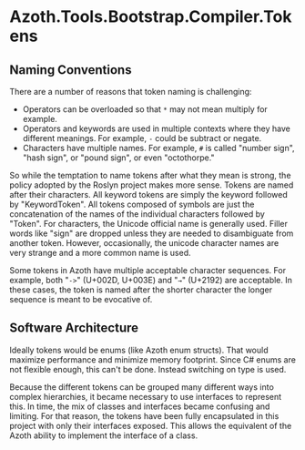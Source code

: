 # Azoth.Tools.Bootstrap.Compiler.Tokens

## Naming Conventions

There are a number of reasons that token naming is challenging:

* Operators can be overloaded so that `*` may not mean multiply for example.
* Operators and keywords are used in multiple contexts where they have different meanings. For example, `-` could be subtract or negate.
* Characters have multiple names. For example, `#` is called "number sign", "hash sign", or "pound sign", or even "octothorpe."

So while the temptation to name tokens after what they mean is strong, the policy adopted by the Roslyn project makes more sense. Tokens are named after their characters. All keyword tokens are simply the keyword followed by "KeywordToken". All tokens composed of symbols are just the concatenation of the names of the individual characters followed by "Token". For characters, the Unicode official name is generally used. Filler words like "sign" are dropped unless they are needed to disambiguate from another token. However, occasionally, the unicode character names are very strange and a more common name is used.

Some tokens in Azoth have multiple acceptable character sequences. For example, both "`->`" (U+002D, U+003E) and "`→`" (U+2192) are acceptable. In these cases, the token is named after the shorter character the longer sequence is meant to be evocative of.

## Software Architecture

Ideally tokens would be enums (like Azoth enum structs). That would maximize performance and minimize memory footprint. Since C# enums are not flexible enough, this can't be done. Instead switching on type is used.

Because the different tokens can be grouped many different ways into complex hierarchies, it became necessary to use interfaces to represent this. In time, the mix of classes and interfaces became confusing and limiting. For that reason, the tokens have been fully encapsulated in this project with only their interfaces exposed. This allows the equivalent of the Azoth ability to implement the interface of a class.
